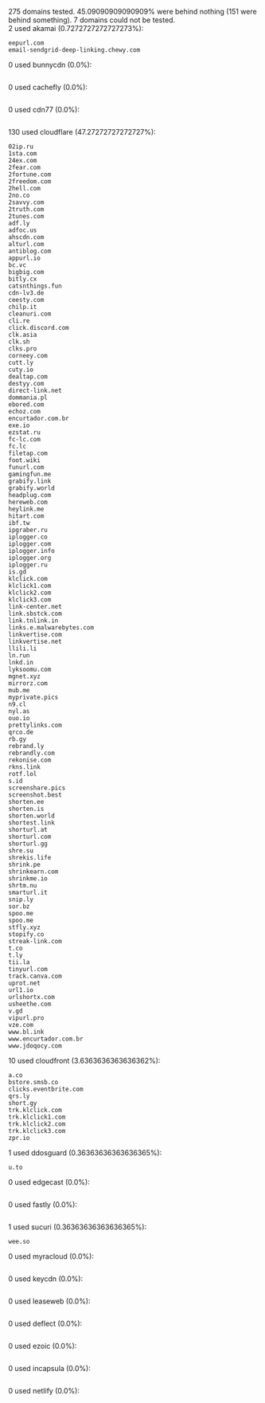 275 domains tested. 45.09090909090909% were behind nothing (151 were behind something). 7 domains could not be tested.<br>
2 used akamai (0.7272727272727273%):
```
eepurl.com
email-sendgrid-deep-linking.chewy.com
```

0 used bunnycdn (0.0%):
```

```

0 used cachefly (0.0%):
```

```

0 used cdn77 (0.0%):
```

```

130 used cloudflare (47.27272727272727%):
```
02ip.ru
1sta.com
24ex.com
2fear.com
2fortune.com
2freedom.com
2hell.com
2no.co
2savvy.com
2truth.com
2tunes.com
adf.ly
adfoc.us
ahscdn.com
alturl.com
antiblog.com
appurl.io
bc.vc
bigbig.com
bitly.cx
catsnthings.fun
cdn-lv3.de
ceesty.com
chilp.it
cleanuri.com
cli.re
click.discord.com
clk.asia
clk.sh
clks.pro
corneey.com
cutt.ly
cuty.io
dealtap.com
destyy.com
direct-link.net
dommania.pl
ebored.com
echoz.com
encurtador.com.br
exe.io
ezstat.ru
fc-lc.com
fc.lc
filetap.com
foot.wiki
funurl.com
gamingfun.me
grabify.link
grabify.world
headplug.com
hereweb.com
heylink.me
hitart.com
ibf.tw
ipgraber.ru
iplogger.co
iplogger.com
iplogger.info
iplogger.org
iplogger.ru
is.gd
klclick.com
klclick1.com
klclick2.com
klclick3.com
link-center.net
link.sbstck.com
link.tnlink.in
links.e.malwarebytes.com
linkvertise.com
linkvertise.net
llili.li
ln.run
lnkd.in
lyksoomu.com
mgnet.xyz
mirrorz.com
mub.me
myprivate.pics
n9.cl
nyl.as
ouo.io
prettylinks.com
qrco.de
rb.gy
rebrand.ly
rebrandly.com
rekonise.com
rkns.link
rotf.lol
s.id
screenshare.pics
screenshot.best
shorten.ee
shorten.is
shorten.world
shortest.link
shorturl.at
shorturl.com
shorturl.gg
shre.su
shrekis.life
shrink.pe
shrinkearn.com
shrinkme.io
shrtm.nu
smarturl.it
snip.ly
sor.bz
spoo.me
spoo.me
stfly.xyz
stopify.co
streak-link.com
t.co
t.ly
tii.la
tinyurl.com
track.canva.com
uprot.net
url1.io
urlshortx.com
usheethe.com
v.gd
vipurl.pro
vze.com
www.bl.ink
www.encurtador.com.br
www.jdoqocy.com
```

10 used cloudfront (3.6363636363636362%):
```
a.co
bstore.smsb.co
clicks.eventbrite.com
qrs.ly
short.gy
trk.klclick.com
trk.klclick1.com
trk.klclick2.com
trk.klclick3.com
zpr.io
```

1 used ddosguard (0.36363636363636365%):
```
u.to
```

0 used edgecast (0.0%):
```

```

0 used fastly (0.0%):
```

```

1 used sucuri (0.36363636363636365%):
```
wee.so
```

0 used myracloud (0.0%):
```

```

0 used keycdn (0.0%):
```

```

0 used leaseweb (0.0%):
```

```

0 used deflect (0.0%):
```

```

0 used ezoic (0.0%):
```

```

0 used incapsula (0.0%):
```

```

0 used netlify (0.0%):
```

```
